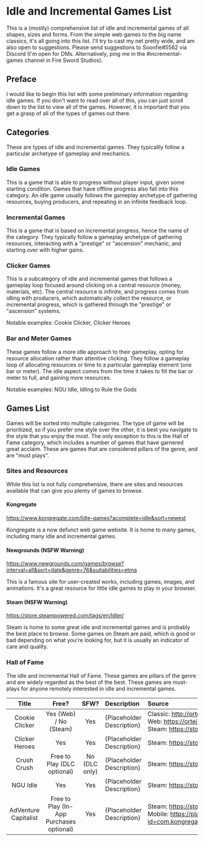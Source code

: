 # Idle and Incremental Games List

This is a (mostly) comprehensive list of idle and incremental games of all shapes, sizes and forms. From the simple web games to the big name classics, it's all going into this list. I'll try to cast my net pretty wide, and am also open to suggestions. Please send suggestions to Soonfie#5562 via Discord (I'm open for DMs. Alternatively, ping me in the #incremental-games channel in Fire Sword Studios).

## Preface

I would like to begin this list with some preliminary information regarding idle games. If you don't want to read over all of this, you can just scroll down to the list to view all of the games. However, it is important that you get a grasp of all of the types of games out there.

## Categories

These are types of idle and incremental games. They typicallly follow a particular archetype of gameplay and mechanics.

### Idle Games

This is a game that is able to progress without player input, given some starting condition. Games that have offline progress also fall into this category. An idle game usually follows the gameplay archetype of gathering resources, buying producers, and repeating in an infinite feedback loop.

### Incremental Games

This is a game that is based on incremental progress, hence the name of the category. They typically follow a gameplay archetype of gathering resources, interacting with a "prestige" or "ascension" mechanic, and starting over with higher gains. 

### Clicker Games

This is a subcategory of idle and incremental games that follows a gameplay loop focused around clicking on a central resource (money, materials, etc). The central resource is infinite, and progress comes from idling with producers, which automatically collect the resource, or incremental progress, which is gathered through the "prestige" or "ascension" systems.

Notable examples: Cookie Clicker, Clicker Heroes

### Bar and Meter Games

These games follow a more idle approach to their gameplay, opting for resource allocation rather than attentive clicking. They follow a gameplay loop of allocating resources or time to a particular gameplay element (one bar or meter). The idle aspect comes from the time it takes to fill the bar or meter to full, and gaining more resources.

Notable examples: NGU Idle, Idling to Rule the Gods

## Games List

Games will be sorted into multiple categories. The type of game will be prioritized, so if you prefer one style over the other, it is best you navigate to the style that you enjoy the most. The only exception to this is the Hall of Fame category, which includes a number of games that have garnered great acclaim. These are games that are considered pillars of the genre, and are "must plays".

### Sites and Resources

While this list is not fully comprehensive, there are sites and resources available that can give you plenty of games to browse.

#### Kongregate
https://www.kongregate.com/Idle-games?acomplete=idle&sort=newest

Kongregate is a now defunct web game website. It is home to many games, including many idle and incremental games.

#### Newgrounds (NSFW Warning)
https://www.newgrounds.com/games/browse?interval=all&sort=date&genre=76&suitabilities=etma

This is a famous site for user-created works, including games, images, and animations. It's a great resource for little idle games to play in your browser.

#### Steam (NSFW Warning)
https://store.steampowered.com/tags/en/Idler/

Steam is home to some great idle and incremental games and is probably the best place to browse. Some games on Steam are paid, which is good or bad depending on what you're looking for, but it is usually an indicator of care and quality.

### Hall of Fame

The idle and incremental Hall of Fame. These games are pillars of the genre and are widely regarded as the best of the best. These games are must-plays for anyone remotely interested in idle and incremental games.

| Title | Free? | SFW? | Description | Source |
| :-----: | :------: | :-----: | :---------- | :----- |
| Cookie Clicker | Yes (Web) / No (Steam) | Yes | {Placeholder Description} | Classic: http://orteil.dashnet.org/experiments/cookie/ <br /> Web: https://orteil.dashnet.org/cookieclicker/ <br /> Steam: https://store.steampowered.com/app/1454400/Cookie_Clicker/ |
| Clicker Heroes | Yes | Yes | {Placeholder Description} | Steam: https://store.steampowered.com/app/363970/Clicker_Heroes/ |
| Crush Crush | Free to Play (DLC optional) | No (DLC only) | {Placeholder Description} | Steam: https://store.steampowered.com/app/459820/Crush_Crush/ |
| NGU Idle | Yes | Yes | {Placeholder Description} | Steam: https://store.steampowered.com/app/1147690/NGU_IDLE/ |
| AdVenture Capitalist | Free to Play (In-App Purchases optional) | Yes | {Placeholder Description} | Steam: https://store.steampowered.com/app/346900/AdVenture_Capitalist/ <br /> Mobile: https://play.google.com/store/apps/details?id=com.kongregate.mobile.adventurecapitalist.google&hl=en_US&gl=US&pli=1 |




